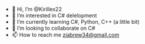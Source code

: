 - 👋 Hi, I’m @Kirillex22
- 👀 I’m interested in С# delelopment
- 🌱 I’m currently learning C#, Python, C++ (a little bit)
- 💞️ I’m looking to collaborate on C#
- 📫 How to reach me ziabrew34@gmail.com

<!---
Kirillex22/Kirillex22 is a ✨ special ✨ repository because its `README.md` (this file) appears on your GitHub profile.
You can click the Preview link to take a look at your changes.
--->
